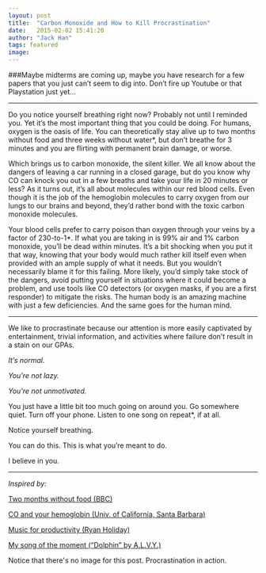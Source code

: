 ```yaml
---
layout: post
title:  "Carbon Monoxide and How to Kill Procrastination"
date:   2015-02-02 15:41:20
author: "Jack Han"
tags: featured
image: 
---
```


###Maybe midterms are coming up, maybe you have research for a few papers that you just can’t seem to dig into. Don’t fire up Youtube or that Playstation just yet…

---

Do you notice yourself breathing right now? Probably not until I reminded you. Yet it’s the most important thing that you could be doing. For humans, oxygen is the oasis of life. You can theoretically stay alive up to two months without food and three weeks without water*, but don’t breathe for 3 minutes and you are flirting with permanent brain damage, or worse.

Which brings us to carbon monoxide, the silent killer. We all know about the dangers of leaving a car running in a closed garage, but do you know why CO can knock you out in a few breaths and take your life in 20 minutes or less? As it turns out, it’s all about molecules within our red blood cells. Even though it is the job of the hemoglobin molecules to carry oxygen from our lungs to our brains and beyond, they’d rather bond with the toxic carbon monoxide molecules.

Your blood cells prefer to carry poison than oxygen through your veins by a factor of 230-to-1*. If what you are taking in is 99% air and 1% carbon monoxide, you’ll be dead within minutes. It’s a bit shocking when you put it that way, knowing that your body would much rather kill itself even when provided with an ample supply of what it needs. But you wouldn’t necessarily blame it for this failing. More likely, you’d simply take stock of the dangers, avoid putting yourself in situations where it could become a problem, and use tools like CO detectors (or oxygen masks, if you are a first responder) to mitigate the risks. The human body is an amazing machine with just a few deficiencies. And the same goes for the human mind.

---

We like to procrastinate because our attention is more easily captivated by entertainment, trivial information, and activities where failure don’t result in a stain on our GPAs.

*It’s normal.*

*You’re not lazy.*

*You’re not unmotivated.*

You just have a little bit too much going on around you. Go somewhere quiet. Turn off your phone. Listen to one song on repeat*, if at all.

Notice yourself breathing.

You can do this. This is what you’re meant to do.

I believe in you.

--- 

*Inspired by:*

[Two months without food (BBC)](http://www.bbc.com/news/magazine-17095605)

[CO and your hemoglobin (Univ. of California, Santa Barbara)](http://scienceline.ucsb.edu/getkey.php?key=1856)

[Music for productivity (Ryan Holiday)](http://ryanholiday.net/the-guilty-crazy-secret-that-helps-me-write/)

[My song of the moment (“Dolphin” by A.L.V.Y.)](https://soundcloud.com/alvy-music/alvy-dolphin)

Notice that there's no image for this post. Procrastination in action.